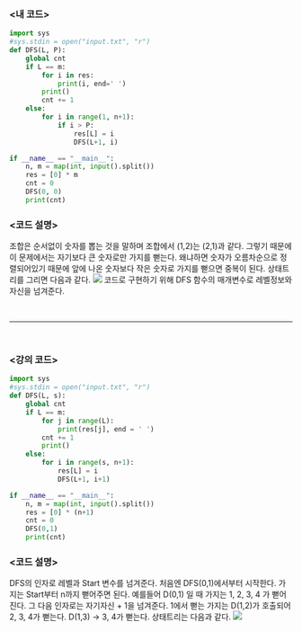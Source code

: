 ### <내 코드>

```python
import sys
#sys.stdin = open("input.txt", "r")
def DFS(L, P):
    global cnt
    if L == m:
        for i in res:
            print(i, end=' ')
        print()
        cnt += 1
    else:
        for i in range(1, n+1):
            if i > P:
                res[L] = i
                DFS(L+1, i)

if __name__ == "__main__":
    n, m = map(int, input().split())
    res = [0] * m
    cnt = 0
    DFS(0, 0)
    print(cnt)
```

### <코드 설명>

조합은 순서없이 숫자를 뽑는 것을 말하며 조합에서 (1,2)는 (2,1)과 같다.
그렇기 때문에 이 문제에서는 자기보다 큰 숫자로만 가지를 뻗는다.
왜냐하면 숫자가 오름차순으로 정렬되어있기 때문에 앞에 나온 숫자보다 작은 숫자로 가지를 뻗으면 중복이 된다.
상태트리를 그리면 다음과 같다.
![](https://velog.velcdn.com/images/woonyumnyum/post/ee048f3e-48a7-48ec-8a93-e98e0f8d1468/image.png)
코드로 구현하기 위해 DFS 함수의 매개변수로 레벨정보와 자신을 넘겨준다.

<br/>

---

<br/>

### <강의 코드>

```python
import sys
#sys.stdin = open("input.txt", "r")
def DFS(L, s):
    global cnt
    if L == m:
        for j in range(L):
            print(res[j], end = ' ')
        cnt += 1
        print()
    else:
        for i in range(s, n+1):
            res[L] = i
            DFS(L+1, i+1)

if __name__ == "__main__":
    n, m = map(int, input().split())
    res = [0] * (n+1)
    cnt = 0
    DFS(0,1)
    print(cnt)
```

### <코드 설명>

DFS의 인자로 레벨과 Start 변수를 넘겨준다.
처음엔 DFS(0,1)에서부터 시작한다.
가지는 Start부터 n까지 뻗어주면 된다.
예를들어 D(0,1) 일 때 가지는 1, 2, 3, 4 가 뻗어진다. 그 다음 인자로는 자기자신 + 1을 넘겨준다.
1에서 뻗는 가지는 D(1,2)가 호출되어 2, 3, 4가 뻗는다.
D(1,3) -> 3, 4가 뻗는다.
상태트리는 다음과 같다.
![](https://velog.velcdn.com/images/woonyumnyum/post/e34e65a9-2262-41da-bd5a-478d28376384/image.png)
